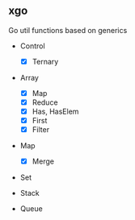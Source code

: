 ## xgo

Go util functions based on generics

- Control
  - [x] Ternary

- Array
  - [x] Map
  - [x] Reduce
  - [x] Has, HasElem
  - [x] First
  - [x] Filter

- Map
  - [x] Merge

- Set

- Stack

- Queue